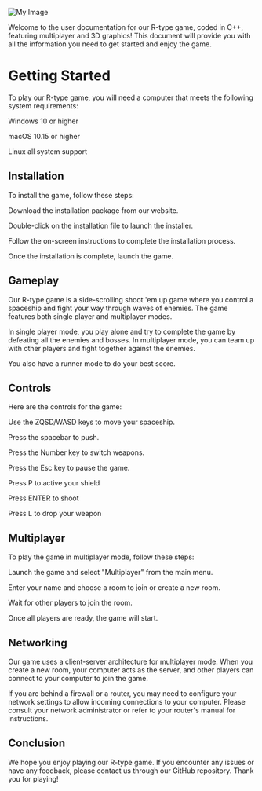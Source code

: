 ![My Image](./images/rtype.png)

Welcome to the user documentation for our R-type game, coded in C++, featuring multiplayer and 3D graphics! This document will provide you with all the information you need to get started and enjoy the game.

# **Getting Started**

To play our R-type game, you will need a computer that meets the following system requirements:

Windows 10 or higher

macOS 10.15 or higher

Linux all system support

## **Installation**

To install the game, follow these steps:

Download the installation package from our website.

Double-click on the installation file to launch the installer.

Follow the on-screen instructions to complete the installation process.

Once the installation is complete, launch the game.

## **Gameplay**

Our R-type game is a side-scrolling shoot 'em up game where you control a spaceship and fight your way through waves of enemies. The game features both single player and multiplayer modes.

In single player mode, you play alone and try to complete the game by defeating all the enemies and bosses. In multiplayer mode, you can team up with other players and fight together against the enemies.

You also have a runner mode to do your best score.

## **Controls**

Here are the controls for the game:

Use the ZQSD/WASD keys to move your spaceship.

Press the spacebar to push.

Press the Number key to switch weapons.

Press the Esc key to pause the game.

Press P to active your shield

Press ENTER to shoot

Press L to drop your weapon

## **Multiplayer**

To play the game in multiplayer mode, follow these steps:

Launch the game and select "Multiplayer" from the main menu.

Enter your name and choose a room to join or create a new room.

Wait for other players to join the room.

Once all players are ready, the game will start.

## **Networking**

Our game uses a client-server architecture for multiplayer mode. When you create a new room, your computer acts as the server, and other players can connect to your computer to join the game.

If you are behind a firewall or a router, you may need to configure your network settings to allow incoming connections to your computer. Please consult your network administrator or refer to your router's manual for instructions.

## **Conclusion**

We hope you enjoy playing our R-type game. If you encounter any issues or have any feedback, please contact us through our GitHub repository. Thank you for playing!
